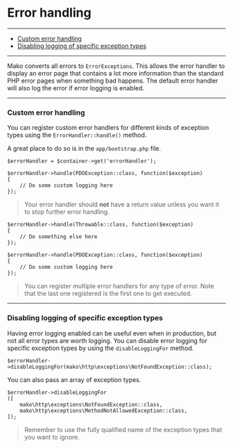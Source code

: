 # Error handling

--------------------------------------------------------

* [Custom error handling](#custom_error_handling)
* [Disabling logging of specific exception types](#disabling_logging_of_specific_exception_types)

--------------------------------------------------------

Mako converts all errors to ```ErrorExceptions```. This allows the error handler to display an error page that contains a lot more information than the standard PHP error pages when something bad happens. The default error handler will also log the error if error logging is enabled.

--------------------------------------------------------

<a id="custom_error_handling"></a>

### Custom error handling

You can register custom error handlers for different kinds of exception types using the ```ErrorHandler::handle()``` method.

A great place to do so is in the ```app/bootstrap.php``` file.

	$errorHandler = $container->get('errorHandler');

	$errorHandler->handle(PDOException::class, function($exception)
	{
		// Do some custom logging here
	});

> Your error handler should **not** have a return value unless you want it to stop further error handling.

	$errorHandler->handle(Throwable::class, function($exception)
	{
		// Do something else here
	});

	$errorHandler->handle(PDOException::class, function($exception)
	{
		// Do some custom logging here
	});

> You can register multiple error handlers for any type of error. Note that the last one registered is the first one to get executed.

--------------------------------------------------------

<a id="disabling_logging_of_specific_exception_types"></a>

### Disabling logging of specific exception types

Having error logging enabled can be useful even when in production, but not all error types are worth logging. You can disable error logging for specific exception types by using the ```disableLoggingFor``` method.

	$errorHandler->disableLoggingFor(mako\http\exceptions\NotFoundException::class);

You can also pass an array of exception types.

	$errorHandler->disableLoggingFor
	([
		mako\http\exceptions\NotFoundException::class,
		mako\http\exceptions\MethodNotAllowedException::class,
	]);

> Remember to use the fully qualified name of the exception types that you want to ignore.
